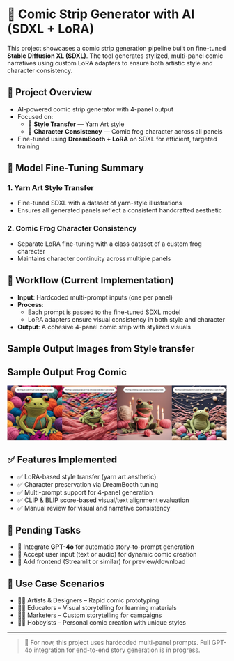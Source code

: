 # 🧵 Comic Strip Generator with AI (SDXL + LoRA)

This project showcases a comic strip generation pipeline built on fine-tuned **Stable Diffusion XL (SDXL)**. The tool generates stylized, multi-panel comic narratives using custom LoRA adapters to ensure both artistic style and character consistency.

## 🚀 Project Overview

- AI-powered comic strip generator with 4-panel output
- Focused on:
  - 🎨 **Style Transfer** — Yarn Art style
  - 🐸 **Character Consistency** — Comic frog character across all panels
- Fine-tuned using **DreamBooth + LoRA** on SDXL for efficient, targeted training

## 🧠 Model Fine-Tuning Summary

### 1. Yarn Art Style Transfer
- Fine-tuned SDXL with a dataset of yarn-style illustrations
- Ensures all generated panels reflect a consistent handcrafted aesthetic

### 2. Comic Frog Character Consistency
- Separate LoRA fine-tuning with a class dataset of a custom frog character
- Maintains character continuity across multiple panels

## 🔧 Workflow (Current Implementation)

- **Input**: Hardcoded multi-prompt inputs (one per panel)
- **Process**:
  - Each prompt is passed to the fine-tuned SDXL model
  - LoRA adapters ensure visual consistency in both style and character
- **Output**: A cohesive 4-panel comic strip with stylized visuals

## Sample Output Images from Style transfer

## Sample Output Frog Comic
![Sample Output10](CharacterConsistency/comic_FrogStory_output1.png)
## ✅ Features Implemented

- ✅ LoRA-based style transfer (yarn art aesthetic)
- ✅ Character preservation via DreamBooth tuning
- ✅ Multi-prompt support for 4-panel generation
- ✅ CLIP & BLIP score-based visual/text alignment evaluation
- ✅ Manual review for visual and narrative consistency

## 🔄 Pending Tasks

- 🔲 Integrate **GPT-4o** for automatic story-to-prompt generation
- 🔲 Accept user input (text or audio) for dynamic comic creation
- 🔲 Add frontend (Streamlit or similar) for preview/download

## 👥 Use Case Scenarios

- 🧑‍🎨 Artists & Designers – Rapid comic prototyping
- 🧑‍🏫 Educators – Visual storytelling for learning materials
- 🧑‍💼 Marketers – Custom storytelling for campaigns
- 🧑‍💻 Hobbyists – Personal comic creation with unique styles

---

> 📌 For now, this project uses hardcoded multi-panel prompts. Full GPT-4o integration for end-to-end story generation is in progress.

